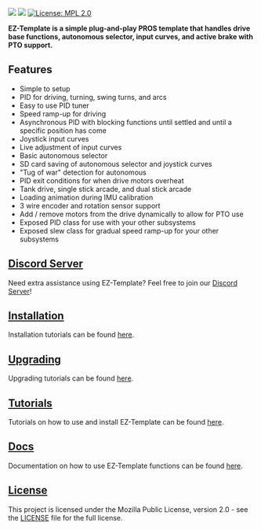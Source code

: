 ![](https://img.shields.io/github/downloads/EZ-Robotics/EZ-Template/total.svg)
![](https://github.com/EZ-Robotics/EZ-Template/workflows/Build/badge.svg)
[![License: MPL 2.0](https://img.shields.io/badge/License-MPL%202.0-brightgreen.svg)](https://opensource.org/licenses/MPL-2.0)

**EZ-Template is a simple plug-and-play PROS template that handles drive base functions, autonomous selector, input curves, and active brake with PTO support.**

## Features
- Simple to setup 
- PID for driving, turning, swing turns, and arcs
- Easy to use PID tuner 
- Speed ramp-up for driving
- Asynchronous PID with blocking functions until settled and until a specific position has come
- Joystick input curves
- Live adjustment of input curves 
- Basic autonomous selector
- SD card saving of autonomous selector and joystick curves
- "Tug of war" detection for autonomous
- PID exit conditions for when drive motors overheat 
- Tank drive, single stick arcade, and dual stick arcade
- Loading animation during IMU calibration
- 3 wire encoder and rotation sensor support
- Add / remove motors from the drive dynamically to allow for PTO use
- Exposed PID class for use with your other subsystems
- Exposed slew class for gradual speed ramp-up for your other subsystems

## [Discord Server](https://discord.gg/EHjXBcK2Gy)
Need extra assistance using EZ-Template?  Feel free to join our [Discord Server](https://discord.gg/EHjXBcK2Gy)!  

## [Installation](https://ez-robotics.github.io/EZ-Template/tutorials/installation)
Installation tutorials can be found [here](https://ez-robotics.github.io/EZ-Template/tutorials/installation).  

## [Upgrading](https://ez-robotics.github.io/EZ-Template/tutorials/upgrading)
Upgrading tutorials can be found [here](https://ez-robotics.github.io/EZ-Template/tutorials/upgrading). 

## [Tutorials](https://ez-robotics.github.io/EZ-Template/category/tutorials)
Tutorials on how to use and install EZ-Template can be found [here](https://ez-robotics.github.io/EZ-Template/category/tutorials). 

## [Docs](https://ez-robotics.github.io/EZ-Template/category/docs)
Documentation on how to use EZ-Template functions can be found [here](https://ez-robotics.github.io/EZ-Template/category/docs).  

## [License](https://opensource.org/licenses/MPL-2.0)
This project is licensed under the Mozilla Public License, version 2.0 - see the [LICENSE](https://opensource.org/licenses/MPL-2.0) file for the full license.
